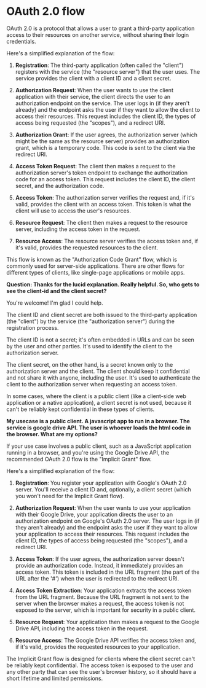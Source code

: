 # OAuth 2.0 flow

OAuth 2.0 is a protocol that allows a user to grant a third-party application access to their resources on another service, without sharing their login credentials.

Here's a simplified explanation of the flow:

1. **Registration**: The third-party application (often called the "client") registers with the service (the "resource server") that the user uses. The service provides the client with a client ID and a client secret.

2. **Authorization Request**: When the user wants to use the client application with their service, the client directs the user to an authorization endpoint on the service. The user logs in (if they aren't already) and the endpoint asks the user if they want to allow the client to access their resources. This request includes the client ID, the types of access being requested (the "scopes"), and a redirect URI.

3. **Authorization Grant**: If the user agrees, the authorization server (which might be the same as the resource server) provides an authorization grant, which is a temporary code. This code is sent to the client via the redirect URI.

4. **Access Token Request**: The client then makes a request to the authorization server's token endpoint to exchange the authorization code for an access token. This request includes the client ID, the client secret, and the authorization code.

5. **Access Token**: The authorization server verifies the request and, if it's valid, provides the client with an access token. This token is what the client will use to access the user's resources.

6. **Resource Request**: The client then makes a request to the resource server, including the access token in the request.

7. **Resource Access**: The resource server verifies the access token and, if it's valid, provides the requested resources to the client.

This flow is known as the "Authorization Code Grant" flow, which is commonly used for server-side applications. There are other flows for different types of clients, like single-page applications or mobile apps.


**Question: Thanks for the lucid explanation. Really helpful.
So, who gets to see the client-id and the client secret?**


You're welcome! I'm glad I could help.

The client ID and client secret are both issued to the third-party application (the "client") by the service (the "authorization server") during the registration process.

The client ID is not a secret; it's often embedded in URLs and can be seen by the user and other parties. It's used to identify the client to the authorization server.

The client secret, on the other hand, is a secret known only to the authorization server and the client. The client should keep it confidential and not share it with anyone, including the user. It's used to authenticate the client to the authorization server when requesting an access token.

In some cases, where the client is a public client (like a client-side web application or a native application), a client secret is not used, because it can't be reliably kept confidential in these types of clients.

**My usecase is a public client. A javascript app to run in a browser. The service is google drive API. The user is whoever loads the html code in the browser. What are my options?**

If your use case involves a public client, such as a JavaScript application running in a browser, and you're using the Google Drive API, the recommended OAuth 2.0 flow is the "Implicit Grant" flow.

Here's a simplified explanation of the flow:

1. **Registration**: You register your application with Google's OAuth 2.0 server. You'll receive a client ID and, optionally, a client secret (which you won't need for the Implicit Grant flow).

2. **Authorization Request**: When the user wants to use your application with their Google Drive, your application directs the user to an authorization endpoint on Google's OAuth 2.0 server. The user logs in (if they aren't already) and the endpoint asks the user if they want to allow your application to access their resources. This request includes the client ID, the types of access being requested (the "scopes"), and a redirect URI.

3. **Access Token**: If the user agrees, the authorization server doesn't provide an authorization code. Instead, it immediately provides an access token. This token is included in the URL fragment (the part of the URL after the '#') when the user is redirected to the redirect URI.

4. **Access Token Extraction**: Your application extracts the access token from the URL fragment. Because the URL fragment is not sent to the server when the browser makes a request, the access token is not exposed to the server, which is important for security in a public client.

5. **Resource Request**: Your application then makes a request to the Google Drive API, including the access token in the request.

6. **Resource Access**: The Google Drive API verifies the access token and, if it's valid, provides the requested resources to your application.

The Implicit Grant flow is designed for clients where the client secret can't be reliably kept confidential. The access token is exposed to the user and any other party that can see the user's browser history, so it should have a short lifetime and limited permissions.
